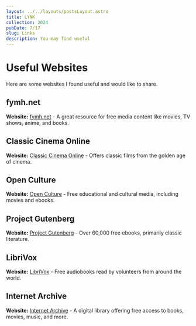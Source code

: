 ```yaml
---
layout: ../../layouts/postsLayout.astro
title: LYNK
collection: 2024
pubDate: 7/17
slug: Links
description: You may find useful 
---
```

# Useful Websites

Here are some websites I found useful and would like to share.

## fymh.net
**Website:** [fymh.net](https://fymh.net) - A great resource for free media content like movies, TV shows, anime, and books.

## Classic Cinema Online
**Website:** [Classic Cinema Online](https://example.com/classic-cinema) - Offers classic films from the golden age of cinema.

## Open Culture
**Website:** [Open Culture](https://example.com/open-culture) - Free educational and cultural media, including movies and ebooks.

## Project Gutenberg
**Website:** [Project Gutenberg](https://example.com/project-gutenberg) - Over 60,000 free ebooks, primarily classic literature.

## LibriVox
**Website:** [LibriVox](https://example.com/librivox) - Free audiobooks read by volunteers from around the world.

## Internet Archive
**Website:** [Internet Archive](https://example.com/internet-archive) - A digital library offering free access to books, movies, music, and more.

